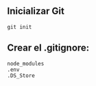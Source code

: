 ## Inicializar Git
````
git init

````

## Crear el .gitignore:

```
node_modules
.env
.DS_Store

```

